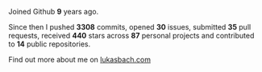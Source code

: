 Joined Github **9** years ago.

Since then I pushed **3308** commits, opened **30** issues, submitted **35** pull requests, received **440** stars across **87** personal projects and contributed to **14** public repositories.

Find out more about me on [lukasbach.com](https://lukasbach.com)

